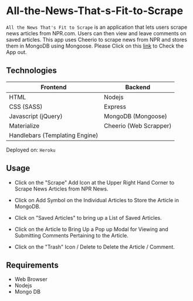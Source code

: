 # All-the-News-That-s-Fit-to-Scrape
`All the News That's Fit to Scrape` is an application that lets users scrape news articles from NPR.com. Users can then view and leave comments on saved articles. This app uses Cheerio to scrape news from NPR and stores them in MongoDB using Mongoose.
Please Click on this [link](https://mysterious-mesa-47868.herokuapp.com/) to Check the App out.

## Technologies

| Frontend  | Backend |
| ------------- | ------------- |
| HTML | Nodejs |
| CSS (SASS) | Express |
| Javascript (jQuery) | MongoDB (Mongoose)|
| Materialize | Cheerio (Web Scrapper) |
|Handlebars (Templating Engine)|


Deployed on: `Heroku`

## Usage

- Click on the "Scrape" Add Icon at the Upper Right Hand Corner to Scrape News Articles from NPR News.

- Click on Add Symbol on the Individual Articles to Store the Article in MongoDB.

- Click on "Saved Articles" to bring up a List of Saved Articles.

- Click on the Article to Bring Up a Pop up Modal for Viewing and Submitting Comments Pertaining to the Article.

- Click on the "Trash" Icon / Delete to Delete the Article / Comment.


## Requirements
- Web Browser
- Nodejs
- Mongo DB
